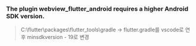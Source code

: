 ### The plugin webview_flutter_android requires a higher Android SDK version.
> C:\flutter\packages\flutter_tools\gradle → flutter.gradle를 vscode로 연 후 minsdkversion - 19로 변경